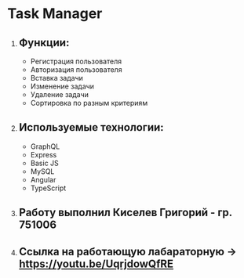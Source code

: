# Task Manager 
1. ## Функции:
    - Регистрация пользователя
    - Авторизация пользователя
    - Вставка задачи
    - Изменение задачи
    - Удаление задачи
    - Сортировка по разным критериям

1. ## Используемые технологии:
    - GraphQL
    - Express
    - Basic JS
    - MySQL
    - Angular
    - TypeScript

1. ## Работу выполнил Киселев Григорий - гр. 751006 

1. ## Ссылка на работающую лабараторную -> https://youtu.be/UqrjdowQfRE
